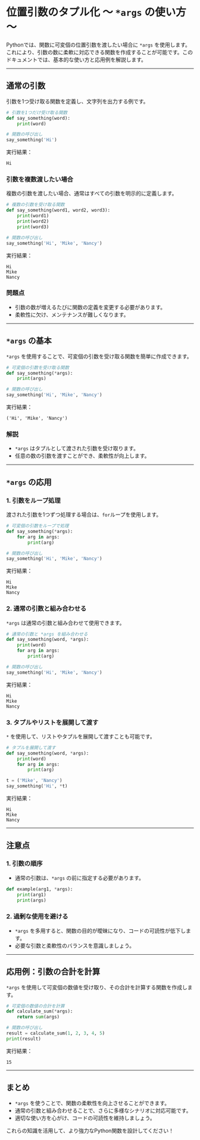 # 位置引数のタプル化 ～ `*args` の使い方 ～

Pythonでは、関数に可変個の位置引数を渡したい場合に `*args` を使用します。これにより、引数の数に柔軟に対応できる関数を作成することが可能です。このドキュメントでは、基本的な使い方と応用例を解説します。

---

## 通常の引数

引数を1つ受け取る関数を定義し、文字列を出力する例です。

```python
# 引数を1つだけ受け取る関数
def say_something(word):
    print(word)

# 関数の呼び出し
say_something('Hi')
```

実行結果：
```
Hi
```

### 引数を複数渡したい場合

複数の引数を渡したい場合、通常はすべての引数を明示的に定義します。

```python
# 複数の引数を受け取る関数
def say_something(word1, word2, word3):
    print(word1)
    print(word2)
    print(word3)

# 関数の呼び出し
say_something('Hi', 'Mike', 'Nancy')
```

実行結果：
```
Hi
Mike
Nancy
```

### 問題点
- 引数の数が増えるたびに関数の定義を変更する必要があります。
- 柔軟性に欠け、メンテナンスが難しくなります。

---

## `*args` の基本

`*args` を使用することで、可変個の引数を受け取る関数を簡単に作成できます。

```python
# 可変個の引数を受け取る関数
def say_something(*args):
    print(args)

# 関数の呼び出し
say_something('Hi', 'Mike', 'Nancy')
```

実行結果：
```
('Hi', 'Mike', 'Nancy')
```

### 解説
- `*args` はタプルとして渡された引数を受け取ります。
- 任意の数の引数を渡すことができ、柔軟性が向上します。

---

## `*args` の応用

### 1. 引数をループ処理

渡された引数を1つずつ処理する場合は、`for`ループを使用します。

```python
# 可変個の引数をループで処理
def say_something(*args):
    for arg in args:
        print(arg)

# 関数の呼び出し
say_something('Hi', 'Mike', 'Nancy')
```

実行結果：
```
Hi
Mike
Nancy
```

### 2. 通常の引数と組み合わせる

`*args` は通常の引数と組み合わせて使用できます。

```python
# 通常の引数と *args を組み合わせる
def say_something(word, *args):
    print(word)
    for arg in args:
        print(arg)

# 関数の呼び出し
say_something('Hi', 'Mike', 'Nancy')
```

実行結果：
```
Hi
Mike
Nancy
```

### 3. タプルやリストを展開して渡す

`*` を使用して、リストやタプルを展開して渡すことも可能です。

```python
# タプルを展開して渡す
def say_something(word, *args):
    print(word)
    for arg in args:
        print(arg)

t = ('Mike', 'Nancy')
say_something('Hi', *t)
```

実行結果：
```
Hi
Mike
Nancy
```

---

## 注意点

### 1. 引数の順序
- 通常の引数は、`*args` の前に指定する必要があります。

```python
def example(arg1, *args):
    print(arg1)
    print(args)
```

### 2. 過剰な使用を避ける
- `*args` を多用すると、関数の目的が曖昧になり、コードの可読性が低下します。
- 必要な引数と柔軟性のバランスを意識しましょう。

---

## 応用例：引数の合計を計算

`*args` を使用して可変個の数値を受け取り、その合計を計算する関数を作成します。

```python
# 可変個の数値の合計を計算
def calculate_sum(*args):
    return sum(args)

# 関数の呼び出し
result = calculate_sum(1, 2, 3, 4, 5)
print(result)
```

実行結果：
```
15
```

---

## まとめ

- `*args` を使うことで、関数の柔軟性を向上させることができます。
- 通常の引数と組み合わせることで、さらに多様なシナリオに対応可能です。
- 適切な使い方を心がけ、コードの可読性を維持しましょう。

これらの知識を活用して、より強力なPython関数を設計してください！

